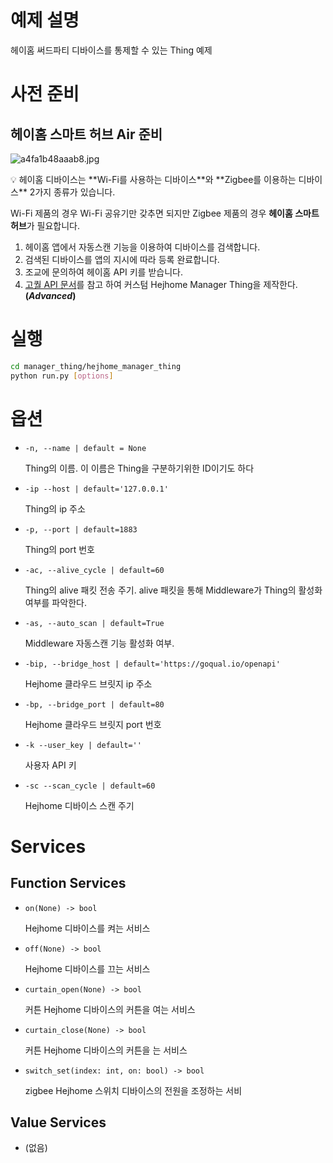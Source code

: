 # 예제 설명

헤이홈 써드파티 디바이스를 통제할 수 있는 Thing 예제

# 사전 준비

## 헤이홈 스마트 허브 Air 준비

![a4fa1b48aaab8.jpg](https://s3-us-west-2.amazonaws.com/secure.notion-static.com/81dea08f-b965-45c3-932a-d72294849763/a4fa1b48aaab8.jpg)

<aside>
💡 헤이홈 디바이스는 **Wi-Fi를 사용하는 디바이스**와 **Zigbee를 이용하는 디바이스** 2가지 종류가 있습니다.

Wi-Fi 제품의 경우 Wi-Fi 공유기만 갖추면 되지만 Zigbee 제품의 경우 **헤이홈 스마트 허브**가 필요합니다. 

</aside>

1. 헤이홈 앱에서 자동스캔 기능을 이용하여 디바이스를 검색합니다. 
2. 검색된 디바이스를 앱의 지시에 따라 등록 완료합니다. 
3. 조교에 문의하여 헤이홈 API 키를 받습니다. 
4. [고퀄 API 문서](https://documenter.getpostman.com/view/7113846/SW14WHx6)를 참고 하여 커스텀 Hejhome Manager Thing을 제작한다. **(*Advanced*)**

# 실행

```bash
cd manager_thing/hejhome_manager_thing
python run.py [options]
```

# 옵션

- `-n, --name | default = None`
    
    Thing의 이름. 이 이름은 Thing을 구분하기위한 ID이기도 하다 
    
- `-ip --host | default='127.0.0.1'`
    
    Thing의 ip 주소
    
- `-p, --port | default=1883`
    
    Thing의 port 번호
    
- `-ac, --alive_cycle | default=60`
    
    Thing의 alive 패킷 전송 주기. alive 패킷을 통해 Middleware가 Thing의 활성화 여부를 파악한다. 
    
- `-as, --auto_scan | default=True`
    
    Middleware 자동스캔 기능 활성화 여부.
    
- `-bip, --bridge_host | default='https://goqual.io/openapi'`
    
    Hejhome 클라우드 브릿지 ip 주소
    
- `-bp, --bridge_port | default=80`
    
    Hejhome 클라우드 브릿지 port 번호
    
- `-k --user_key | default=''`
    
    사용자 API 키
    
- `-sc --scan_cycle | default=60`
    
    Hejhome 디바이스 스캔 주기
    

# Services

## Function Services

- `on(None) -> bool`
    
    Hejhome 디바이스를 켜는 서비스
    
- `off(None) -> bool`
    
    Hejhome 디바이스를 끄는 서비스
    
- `curtain_open(None) -> bool`
    
    커튼 Hejhome 디바이스의 커튼을 여는 서비스
    
- `curtain_close(None) -> bool`
    
    커튼 Hejhome 디바이스의 커튼을 는 서비스
    
- `switch_set(index: int, on: bool) -> bool`
    
    zigbee Hejhome 스위치 디바이스의 전원을 조정하는 서비
    

## Value Services

- (없음)